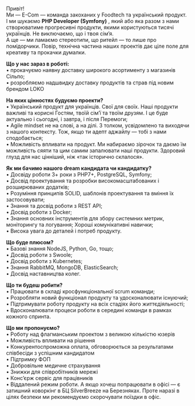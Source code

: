 Привіт!  
Ми — E-Com — команда закоханих у Foodtech та український продукт.  
І ми шукаємо **PHP Developer (Symfony)** , який або яка разом з нами
створюватиме прогресивні продукти, якими користуються тисячі українців. Не
виключаємо, що і твоя сім’я.  
А ще — ми ламаємо стереотипи, що ритейл — то лише про помідорчики. Повір,
технічна частина наших проектів дає ціле поле для креативу та прокачки
думалки.  
  
**Що у нас зараз в роботі:**  
• прокачуємо наявну доставку широкого асортименту з магазинів Сільпо;  
• розробляємо надшвидку доставку продуктів та страв під новим брендом LOKO  
  
**На яких цінностях будуємо проекти?**  
• Український продукт для українців. Свої для своїх. Наші продукти важливі та
корисні Гостям, твоїй сім’ї та твоїм друзям. І це буде актуально і сьогодні, і
завтра, і після Перемоги;  
• Agile mindset не на слові, а на ділі. З толком, усвідомлено та виходячи з
нашого контексту. Тож, якщо ти адепт аджайлу — тобі з нами сподобається;  
• Можливість впливати на продукт. Ми набираємо зірочок та даємо їм можливість
сяяти та цим самим запалювати наші продукти. Здоровий глузд для нас цінніший,
ніж «так історично склалося».  
  
**Як ми бачимо нашого dream кандидата чи кандидатку?**  
• Досвіду роботи 3+ роки з PHP7+, PostgreSQL, Symfony;  
• Досвід проектування та розробки високомасштабованих і розширюваних додатків;  
• Розуміння принципів SOLID, шаблонів проектування та вміння їх застосовувати;  
• Знання та досвід роботи з REST API;  
• Досвід роботи з Docker;  
• Знання основних інструментів для збору системних метрик, моніторингу та
логування; Хороші комунікативні навички;  
• Висока увага до деталей і потреб продукту.  
  
**Що буде плюсом?**  
• Базові знання NodeJS, Python, Go, тощо;  
• Досвід роботи з Swoole;  
• Досвід роботи з Kubernetes;  
• Знання RabbitMQ, MongoDB, ElasticSearch;  
• Досвід наставництва колег.  
  
**Що ти будеш робити?**  
• Працювати в складі кросфункціональної scrum команди;  
• Розробляти новий функціонал продукту та удосконалювати існуючий;  
• Підтримувати роботу продукту на всіх стадіях його життєдіяльності;  
• Вдосконалювати процеси роботи в середині команди в рамках кожного спринта.  
  
**Що ми пропонуємо?**  
• Роботу над флагманським проектом з великою кількістю юзерів  
• Можливість впливати на рішення  
• Конкурентоспроможна оплата, обговорюється за результатами співбесіди з
успішним кандидатом  
• Підтримку ФОП  
• Добровільне медичне страхування  
• Знижки для співробітників мережі  
• Конс’єрж сервіс для працівників  
• Віддалений режим роботи. А якщо хочеш попрацювати в офісі — є затишний
коворкінг в БЦ SilverBreeze на Березняках. Проте наразі в цілях безпеки ми
рекомендуємо скорочувати поїздки в офіс.